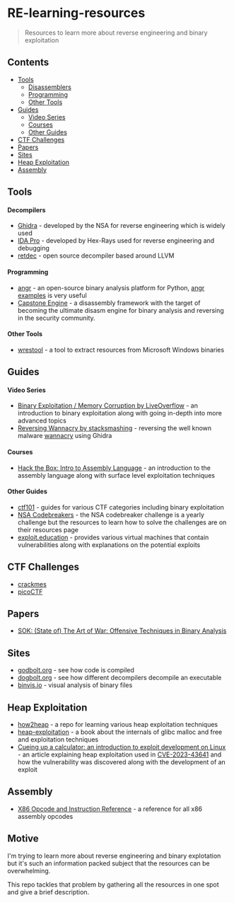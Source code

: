 # RE-learning-resources
> Resources to learn more about reverse engineering and binary exploitation
## Contents
- [Tools](#tools)
    - [Disassemblers](#disassemblers)
    - [Programming](#programming)
    - [Other Tools](#other-tools)
- [Guides](#guides)
    - [Video Series](#video-series)
    - [Courses](#courses)
    - [Other Guides](#other-guides)
- [CTF Challenges](#ctf-challenges)
- [Papers](#papers)
- [Sites](#sites)
- [Heap Exploitation](#heap-exploitation)
- [Assembly](#assembly)

## Tools
#### Decompilers
- [Ghidra](https://ghidra-sre.org/) - developed by the NSA for reverse engineering which is widely used
- [IDA Pro](https://hex-rays.com/ida-pro/) - developed by Hex-Rays used for reverse engineering and debugging
- [retdec](https://github.com/avast/retdec) - open source decompiler based around LLVM
#### Programming
- [angr](https://angr.io/) - an open-source binary analysis platform for Python, [angr examples](https://docs.angr.io/en/latest/examples.html) is very useful
- [Capstone Engine](http://www.capstone-engine.org/) - a disassembly framework with the target of becoming the ultimate disasm engine for binary analysis and reversing in the security community.
#### Other Tools
- [wrestool](https://linux.die.net/man/1/wrestool) - a tool to extract resources from Microsoft Windows binaries
## Guides
#### Video Series
- [Binary Exploitation / Memory Corruption by LiveOverflow](https://www.youtube.com/playlist?list=PLhixgUqwRTjxglIswKp9mpkfPNfHkzyeN) - an introduction to binary exploitation along with going in-depth into more advanced topics
- [Reversing Wannacry by stacksmashing](https://www.youtube.com/playlist?list=PLniOzp3l9V83Yf52IXJTvW9rjstdqkduP) - reversing the well known malware [wannacry](https://en.wikipedia.org/wiki/WannaCry_ransomware_attack#:~:text=WannaCry%20is%20a%20ransomware%20cryptoworm,WanaCrypt0r%202.0%2C%20and%20Wanna%20Decryptor.) using Ghidra
#### Courses
- [Hack the Box: Intro to Assembly Language](https://academy.hackthebox.com/module/details/85) - an introduction to the assembly language along with surface level exploitation techniques
#### Other Guides
- [ctf101](https://ctf101.org/) - guides for various CTF categories including binary exploitation
- [NSA Codebreakers](https://nsa-codebreaker.org/resources) - the NSA codebreaker challenge is a yearly challenge but the resources to learn how to solve the challenges are on their resources page
- [exploit.education](http://exploit.education/) - provides various virtual machines that contain vulnerabilities along with explanations on the potential exploits

## CTF Challenges 
- [crackmes](https://crackmes.one/)
- [picoCTF](https://picoctf.org/)

## Papers   
- [SOK: (State of) The Art of War: Offensive Techniques in Binary Analysis](https://ieeexplore.ieee.org/document/7546500)

## Sites
- [godbolt.org](https://godbolt.org/) - see how code is compiled
- [dogbolt.org](https://dogbolt.org/) - see how different decompilers decompile an executable
- [binvis.io](https://binvis.io/#/) - visual analysis of binary files

## Heap Exploitation
- [how2heap](https://github.com/shellphish/how2heap) - a repo for learning various heap exploitation techniques
- [heap-exploitation](https://heap-exploitation.dhavalkapil.com/) - a book about the internals of glibc malloc and free and exploitation techniques
- [Cueing up a calculator: an introduction to exploit development on Linux](https://github.blog/2023-12-06-cueing-up-a-calculator-an-introduction-to-exploit-development-on-linux/) - an article explaining heap exploitation used in [CVE-2023-43641](https://nvd.nist.gov/vuln/detail/CVE-2023-43641) and how the vulnerability was discovered along with the development of an exploit

## Assembly
- [X86 Opcode and Instruction Reference](http://ref.x86asm.net/) - a reference for all x86 assembly opcodes

## Motive
I'm trying to learn more about reverse engineering and binary explotation but it's such an information packed subject that the resources can be overwhelming. 

This repo tackles that problem by gathering all the resources in one spot and give a brief description.
